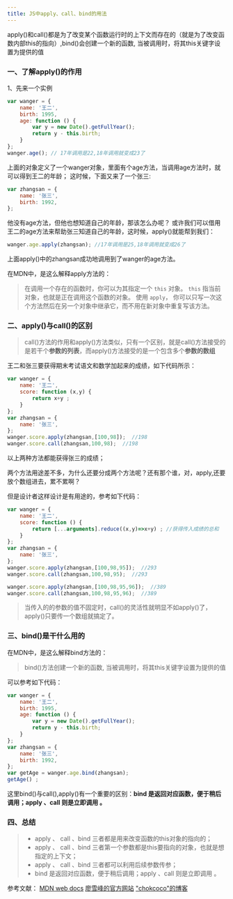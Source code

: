 ```yaml
---
title: JS中apply、call、bind的用法
---
```



apply()和call()都是为了改变某个函数运行时的上下文而存在的（就是为了改变函数内部this的指向）,bind()会创建一个新的函数, 当被调用时，将其this关键字设置为提供的值

### 一、了解apply()的作用

1、先来一个实例
```javascript
var wanger = {
    name: '王二',
    birth: 1995,
    age: function () {
        var y = new Date().getFullYear();
        return y - this.birth;
    }
};
wanger.age(); // 17年调用是22,18年调用就变成23了
```
上面的对象定义了一个wanger对象，里面有个age方法，当调用age方法时，就可以得到王二的年龄；
这时候，下面又来了一个张三:
```javascript
var zhangsan = {
    name: '张三',
    birth: 1992,
};
```
他没有age方法，但他也想知道自己的年龄，那该怎么办呢？
或许我们可以借用王二的age方法来帮助张三知道自己的年龄，这时候，apply()就能帮到我们：
```javascript
wanger.age.apply(zhangsan); //17年调用是25,18年调用就变成26了
```
上面apply()中的zhangsan成功地调用到了wanger的age方法。

在MDN中，是这么解释apply方法的：
> 在调用一个存在的函数时，你可以为其指定一个 `this` 对象。 `this` 指当前对象，也就是正在调用这个函数的对象。 使用 `apply`， 你可以只写一次这个方法然后在另一个对象中继承它，而不用在新对象中重复写该方法。

### 二、apply()与call()的区别

>call()方法的作用和apply()方法类似，只有一个区别，就是call()方法接受的是若干个**参数的列表**，而apply()方法接受的是一个包含多个**参数的数组**

王二和张三要获得期末考试语文和数学加起来的成绩，如下代码所示：
```javascript
var wanger = {
    name: '王二',
    score: function (x,y) {
        return x+y ;
    }
};
var zhangsan = {
    name: '张三',
};
wanger.score.apply(zhangsan,[100,98]);  //198
wanger.score.call(zhangsan,100,98);  //198
```
以上两种方法都能获得张三的成绩；


两个方法用途差不多，为什么还要分成两个方法呢？还有那个谁，对，apply,还要放个数组进去，累不累啊？

但是设计者这样设计是有用途的，参考如下代码：

```javascript
var wanger = {
    name: '王二',
    score: function () {
        return [...arguments].reduce((x,y)=>x+y) ; //获得传入成绩的总和
    }
};
var zhangsan = {
    name: '张三',
};
wanger.score.apply(zhangsan,[100,98,95]);  //293
wanger.score.call(zhangsan,100,98,95);  //293

wanger.score.apply(zhangsan,[100,98,95,96]);  //389
wanger.score.call(zhangsan,100,98,95,96);  //389
```
>当传入的的参数的值不固定时，call()的灵活性就明显不如apply()了，apply()只要传一个数组就搞定了。

### 三、bind()是干什么用的

在MDN中，是这么解释bind方法的：
>bind()方法创建一个新的函数, 当被调用时，将其this关键字设置为提供的值

可以参考如下代码：
```javascript
var wanger = {
    name: '王二',
    birth: 1995,
    age: function () {
        var y = new Date().getFullYear();
        return y - this.birth;
    }
};
var zhangsan = {
    name: '张三',
    birth: 1992,
};
var getAge = wanger.age.bind(zhangsan); 
getAge() ;
```

这里bind()与call(),apply()有一个重要的区别：**bind 是返回对应函数，便于稍后调用；apply 、call 则是立即调用 。**

### 四、总结

> * apply 、 call 、bind 三者都是用来改变函数的this对象的指向的；
> * apply 、 call 、bind 三者第一个参数都是this要指向的对象，也就是想指定的上下文；
> * apply 、 call 、bind 三者都可以利用后续参数传参；
> * bind 是返回对应函数，便于稍后调用；apply 、call 则是立即调用 。

参考文献：
[MDN web docs](https://developer.mozilla.org/zh-CN/docs/Web/JavaScript/Reference/Global_Objects/Function/apply)
[廖雪峰的官方网站](https://www.liaoxuefeng.com/wiki/001434446689867b27157e896e74d51a89c25cc8b43bdb3000/0014345005399057070809cfaa347dfb7207900cfd116fb000)
["chokcoco"的博客](http://web.jobbole.com/83642/)
